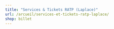 ```yaml
---
title: "Services & Tickets RATP (Laplace)"
url: /arcueil/services-et-tickets-ratp-laplace/
shop: billet
---
```

